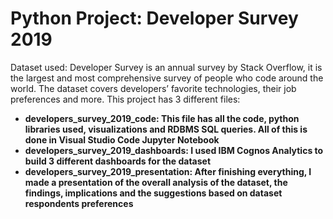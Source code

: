 # Python Project: Developer Survey 2019
Dataset used: Developer Survey is an annual survey by Stack Overflow, it is the largest and most comprehensive survey of people who code around the world.
The dataset covers developers’ favorite technologies, their job preferences and more. 
This project has 3 different files: 
 + **developers_survey_2019_code: This file has all the code, python libraries used, visualizations and RDBMS SQL queries. All of this is done in Visual Studio Code Jupyter Notebook**
 + **developers_survey_2019_dashboards: I used  IBM Cognos Analytics to build 3 different dashboards for the dataset** 
 + **developers_survey_2019_presentation: After finishing everything, I made a presentation of the overall analysis of the dataset, the findings, implications and the suggestions based on dataset respondents preferences**
 
